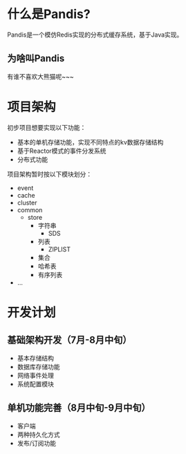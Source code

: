# 什么是Pandis?
Pandis是一个模仿Redis实现的分布式缓存系统，基于Java实现。

## 为啥叫Pandis
有谁不喜欢大熊猫呢~~~

# 项目架构
初步项目想要实现以下功能：
* 基本的单机存储功能，实现不同特点的kv数据存储结构
* 基于Reactor模式的事件分发系统
* 分布式功能

项目架构暂时按以下模块划分：
* event
* cache
* cluster
* common
  * store
    * 字符串
      * SDS
    * 列表
      * ZIPLIST
    * 集合
    * 哈希表
    * 有序列表
* ...

# 开发计划
## 基础架构开发（7月-8月中旬）
* 基本存储结构
* 数据库存储功能
* 网络事件处理
* 系统配置模块

## 单机功能完善（8月中旬-9月中旬）
* 客户端
* 两种持久化方式
* 发布/订阅功能
